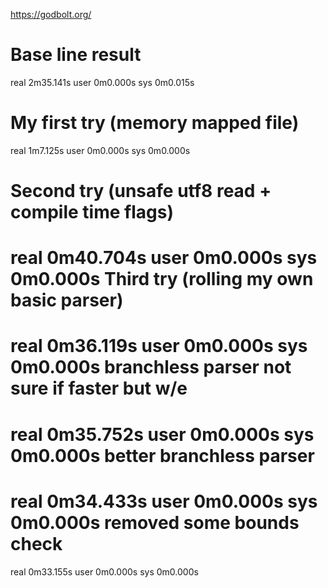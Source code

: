 https://godbolt.org/

Base line result
===============
real    2m35.141s
user    0m0.000s
sys     0m0.015s

My first try (memory mapped file)
============
real    1m7.125s
user    0m0.000s
sys     0m0.000s

Second try (unsafe utf8 read + compile time flags)
============
real    0m40.704s
user    0m0.000s
sys     0m0.000s
Third try (rolling my own basic parser)
===========
real    0m36.119s
user    0m0.000s
sys     0m0.000s
branchless parser not sure if faster but w/e
=========
real    0m35.752s
user    0m0.000s
sys     0m0.000s
better branchless parser
=====
real    0m34.433s
user    0m0.000s
sys     0m0.000s
removed some bounds check
======
real    0m33.155s
user    0m0.000s
sys     0m0.000s